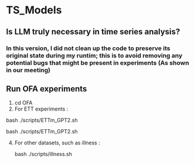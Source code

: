# TS_Models

## Is LLM truly necessary in time series analysis?

### In this version, I did not clean up the code to preserve its original state during my runtim; this is to avoid removing any potential bugs that might be present in experiments (As shown in our meeting)

## Run OFA experiments
1. cd OFA
2. For ETT experiments :
   
  bash ./scripts/ETTm_GPT2.sh   
  
  bash ./scripts/ETTm_GPT2.sh
  
4. For other datasets, such as illness :

    bash ./scripts/illness.sh 
